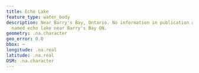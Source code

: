```yaml
---
title: Echo Lake
feature_type: water_body
description: Near Barry's Bay, Ontario. No information in publication and no lake
  named echo lake near Barry's Bay ON.
geometry: .na.character
geo_error: 0.0
bbox: ~
longitude: .na.real
latitude: .na.real
OSM: .na.character
---
```

